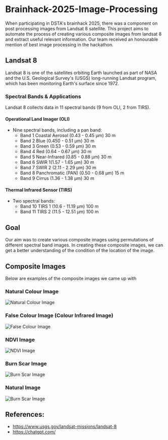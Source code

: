 # Brainhack-2025-Image-Processing
When participating in DSTA's brainhack 2025, there was a component on post processing images from Landsat 8 satellite. This project aims to automate the process of creating various composite images from landsat 8 and extract useful relevant information. Our team received an honourable mention of best image processing in the hackathon.

## Landsat 8 
Landsat 8 is one of the satellites orbiting Earth launched as part of NASA and the U.S. Geological Survey's (USGS) long-running Landsat program, which has been monitoring Earth's surface since 1972.

### Spectral Bands & Applications
Landsat 8 collects data in 11 spectral bands (9 from OLI, 2 from TIRS).
#### Operational Land Imager (OLI)
- Nine spectral bands, including a pan band:
  - Band 1 Coastal Aerosol (0.43 - 0.45 µm) 30 m
  - Band 2 Blue (0.450 - 0.51 µm) 30 m
  - Band 3 Green (0.53 - 0.59 µm) 30 m
  - Band 4 Red (0.64 - 0.67 µm) 30 m
  - Band 5 Near-Infrared (0.85 - 0.88 µm) 30 m
  - Band 6 SWIR 1(1.57 - 1.65 µm) 30 m
  - Band 7 SWIR 2 (2.11 - 2.29 µm) 30 m
  - Band 8 Panchromatic (PAN) (0.50 - 0.68 µm) 15 m
  - Band 9 Cirrus (1.36 - 1.38 µm) 30 m
#### Thermal Infrared Sensor (TIRS)
- Two spectral bands:
    - Band 10 TIRS 1 (10.6 - 11.19 µm) 100 m
    - Band 11 TIRS 2 (11.5 - 12.51 µm) 100 m

## Goal
Our aim was to create various composite images using permutations of different spectral band images. In creating these composite images, we can get a better understanding of the condition of the location of the image.

## Composite Images 
Below are examples of the composite images we came up with 
### Natural Colour Image 
![Natural Colour Image](/img2/432_natural_colour_image.png)
### False Colour Image (Colour Infrared Image)
![False Colour Image](/img2/543_color_infrared_image.png)
### NDVI Image
![NDVI Image](/img2/NDVI_image.png)
### Burn Scar Image
![Burn Scar Image](/img2/754_fire_and_burn_scar_image.png)
### Natural  Image
![Burn Scar Image](/img2/754_fire_and_burn_scar_image.png)



## References:
- https://www.usgs.gov/landsat-missions/landsat-8
- https://chatgpt.com/



